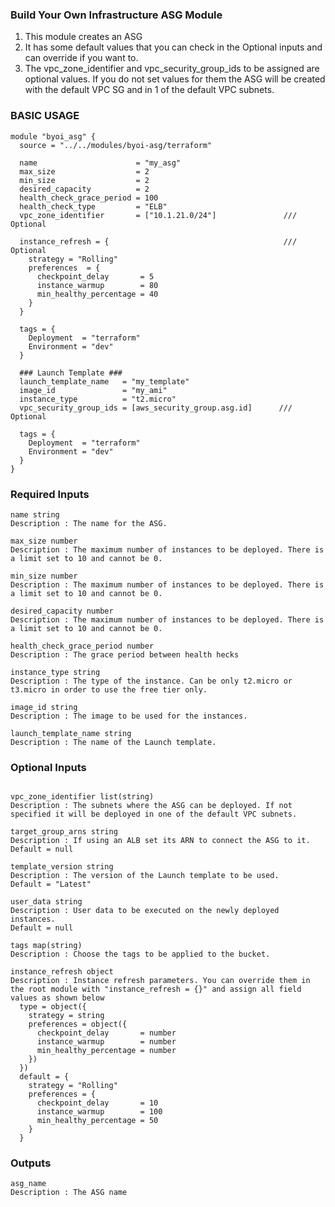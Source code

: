 ### Build Your Own Infrastructure ASG Module ###

1. This module creates an ASG
2. It has some default values that you can check in the Optional inputs and can override if you want to.
3. The vpc_zone_identifier and vpc_security_group_ids to be assigned are optional values. If you do not set values for them the ASG will be created with the default VPC SG and in 1 of the default VPC subnets.

### BASIC USAGE ###

```hcl
module "byoi_asg" {
  source = "../../modules/byoi-asg/terraform"

  name                      = "my_asg"
  max_size                  = 2
  min_size                  = 2
  desired_capacity          = 2
  health_check_grace_period = 100
  health_check_type         = "ELB"
  vpc_zone_identifier       = ["10.1.21.0/24"]               /// Optional

  instance_refresh = {                                       /// Optional
    strategy = "Rolling"
    preferences  = {
      checkpoint_delay       = 5
      instance_warmup        = 80
      min_healthy_percentage = 40
    }
  }

  tags = {
    Deployment  = "terraform"
    Environment = "dev"
  }

  ### Launch Template ###
  launch_template_name   = "my_template"
  image_id               = "my_ami"
  instance_type          = "t2.micro"
  vpc_security_group_ids = [aws_security_group.asg.id]      /// Optional

  tags = {
    Deployment  = "terraform"
    Environment = "dev"
  }
}
```


### Required Inputs ###

```hcl
name string
Description : The name for the ASG.

max_size number
Description : The maximum number of instances to be deployed. There is a limit set to 10 and cannot be 0.

min_size number
Description : The maximum number of instances to be deployed. There is a limit set to 10 and cannot be 0.

desired_capacity number
Description : The maximum number of instances to be deployed. There is a limit set to 10 and cannot be 0.

health_check_grace_period number
Description : The grace period between health hecks

instance_type string
Description : The type of the instance. Can be only t2.micro or t3.micro in order to use the free tier only.

image_id string
Description : The image to be used for the instances.

launch_template_name string
Description : The name of the Launch template.

```


### Optional Inputs ###

```hcl

vpc_zone_identifier list(string)
Description : The subnets where the ASG can be deployed. If not specified it will be deployed in one of the default VPC subnets.

target_group_arns string
Description : If using an ALB set its ARN to connect the ASG to it.
Default = null

template_version string
Description : The version of the Launch template to be used.
Default = "Latest"

user_data string
Description : User data to be executed on the newly deployed instances.
Default = null

tags map(string)
Description : Choose the tags to be applied to the bucket.

instance_refresh object
Description : Instance refresh parameters. You can override them in the root module with "instance_refresh = {}" and assign all field values as shown below
  type = object({
    strategy = string
    preferences = object({
      checkpoint_delay       = number
      instance_warmup        = number
      min_healthy_percentage = number
    })
  })
  default = {
    strategy = "Rolling"
    preferences = {
      checkpoint_delay       = 10
      instance_warmup        = 100
      min_healthy_percentage = 50
    }
  }

```


### Outputs ###

```hcl
asg_name
Description : The ASG name
```
